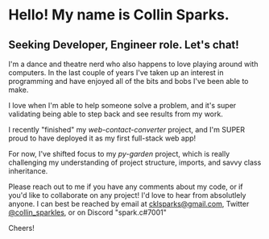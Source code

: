 # Hello! My name is Collin Sparks.

## Seeking Developer, Engineer role. Let's chat!

I'm a dance and theatre nerd who also happens to love playing around with computers. In the last couple of years I've taken up an interest in programming and have enjoyed all of the bits and bobs I've been able to make.

I love when I'm able to help someone solve a problem, and it's super validating being able to step back and see results from my work.

I recently "finished" my *web-contact-converter* project, and I'm SUPER proud to have deployed it as my first full-stack web app! 

For now, I've shifted focus to my *py-garden* project, which is really challenging my understanding of project structure, imports, and savvy class inheritance.

Please reach out to me if you have any comments about my code, or if you'd like to collaborate on any project! I'd love to hear from absolutlely anyone.
I can best be reached by email at cklsparks@gmail.com, Twitter [@collin_sparkles](https://twitter.com/collin_sparkles), or on Discord "spark.c#7001"

Cheers!

<!---
spark-c/spark-c is a ✨ special ✨ repository because its `README.md` (this file) appears on your GitHub profile.
You can click the Preview link to take a look at your changes.
--->
